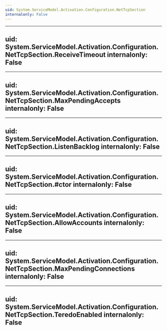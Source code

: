 ```yaml
---
uid: System.ServiceModel.Activation.Configuration.NetTcpSection
internalonly: False
---
```


---
uid: System.ServiceModel.Activation.Configuration.NetTcpSection.ReceiveTimeout
internalonly: False
---

---
uid: System.ServiceModel.Activation.Configuration.NetTcpSection.MaxPendingAccepts
internalonly: False
---

---
uid: System.ServiceModel.Activation.Configuration.NetTcpSection.ListenBacklog
internalonly: False
---

---
uid: System.ServiceModel.Activation.Configuration.NetTcpSection.#ctor
internalonly: False
---

---
uid: System.ServiceModel.Activation.Configuration.NetTcpSection.AllowAccounts
internalonly: False
---

---
uid: System.ServiceModel.Activation.Configuration.NetTcpSection.MaxPendingConnections
internalonly: False
---

---
uid: System.ServiceModel.Activation.Configuration.NetTcpSection.TeredoEnabled
internalonly: False
---
